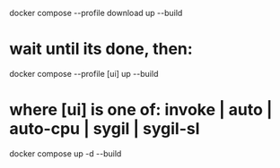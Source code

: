 docker compose --profile download up --build
# wait until its done, then:
docker compose --profile [ui] up --build
# where [ui] is one of: invoke | auto | auto-cpu | sygil | sygil-sl


docker compose up -d --build
